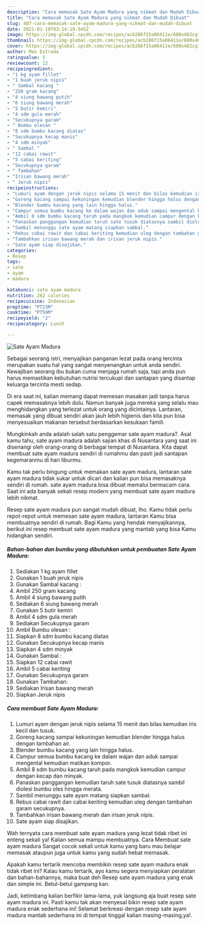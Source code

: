 ```yaml
---
description: "Cara memasak Sate Ayam Madura yang nikmat dan Mudah Dibuat"
title: "Cara memasak Sate Ayam Madura yang nikmat dan Mudah Dibuat"
slug: 487-cara-memasak-sate-ayam-madura-yang-nikmat-dan-mudah-dibuat
date: 2021-01-10T03:14:19.545Z
image: https://img-global.cpcdn.com/recipes/acb286f15a06411e/680x482cq70/sate-ayam-madura-foto-resep-utama.jpg
thumbnail: https://img-global.cpcdn.com/recipes/acb286f15a06411e/680x482cq70/sate-ayam-madura-foto-resep-utama.jpg
cover: https://img-global.cpcdn.com/recipes/acb286f15a06411e/680x482cq70/sate-ayam-madura-foto-resep-utama.jpg
author: Max Estrada
ratingvalue: 5
reviewcount: 12
recipeingredient:
- "1 kg ayam fillet"
- "1 buah jeruk nipis"
- " Sambal kacang "
- "250 gram kacang"
- "4 siung bawang putih"
- "6 siung bawang merah"
- "5 butir kemiri"
- "4 sdm gula merah"
- "Secukupnya garam"
- " Bumbu olesan "
- "8 sdm bumbu kacang diatas"
- "Secukupnya kecap manis"
- "4 sdm minyak"
- " Sambal "
- "12 cabai rawit"
- "5 cabai keriting"
- "Secukupnya garam"
- " Tambahan"
- "Irisan bawang merah"
- " Jeruk nipis"
recipeinstructions:
- "Lumuri ayam dengan jeruk nipis selama 15 menit dan bilas kemudian iris kecil dan tusuk."
- "Goreng kacang sampai kekuningan kemudian blender hingga halus dengan tambahan air."
- "Blender bumbu kacang yang lain hingga halus."
- "Campur semua bumbu kacang ke dalam wajan dan aduk sampai mengental kemudian matikan kompor."
- "Ambil 8 sdm bumbu kacang taruh pada mangkok kemudian campur dengan kecap dan minyak."
- "Panaskan panggangan kemudian taruh sate tusuk diatasnya sambil diolesi bumbu oles hingga merata."
- "Sambil menunggu sate ayam matang siapkan sambal."
- "Rebus cabai rawit dan cabai keriting kemudian uleg dengan tambahan garam secukupnya."
- "Tambahkan irisan bawang merah dan irisan jeruk nipis."
- "Sate ayam siap disajikan."
categories:
- Resep
tags:
- sate
- ayam
- madura

katakunci: sate ayam madura 
nutrition: 262 calories
recipecuisine: Indonesian
preptime: "PT23M"
cooktime: "PT59M"
recipeyield: "2"
recipecategory: Lunch

---
```



![Sate Ayam Madura](https://img-global.cpcdn.com/recipes/acb286f15a06411e/680x482cq70/sate-ayam-madura-foto-resep-utama.jpg)

Sebagai seorang istri, menyajikan panganan lezat pada orang tercinta merupakan suatu hal yang sangat menyenangkan untuk anda sendiri. Kewajiban seorang ibu bukan cuma menjaga rumah saja, tapi anda pun harus memastikan kebutuhan nutrisi tercukupi dan santapan yang disantap keluarga tercinta mesti sedap.

Di era  saat ini, kalian memang dapat memesan masakan jadi tanpa harus capek memasaknya lebih dulu. Namun banyak juga mereka yang selalu mau menghidangkan yang terlezat untuk orang yang dicintainya. Lantaran, memasak yang dibuat sendiri akan jauh lebih higienis dan kita pun bisa menyesuaikan makanan tersebut berdasarkan kesukaan famili. 



Mungkinkah anda adalah salah satu penggemar sate ayam madura?. Asal kamu tahu, sate ayam madura adalah sajian khas di Nusantara yang saat ini disenangi oleh orang-orang di berbagai tempat di Nusantara. Kita dapat membuat sate ayam madura sendiri di rumahmu dan pasti jadi santapan kegemaranmu di hari liburmu.

Kamu tak perlu bingung untuk memakan sate ayam madura, lantaran sate ayam madura tidak sukar untuk dicari dan kalian pun bisa memasaknya sendiri di rumah. sate ayam madura bisa dibuat memalui bermacam cara. Saat ini ada banyak sekali resep modern yang membuat sate ayam madura lebih nikmat.

Resep sate ayam madura pun sangat mudah dibuat, lho. Kamu tidak perlu repot-repot untuk memesan sate ayam madura, lantaran Kamu bisa membuatnya sendiri di rumah. Bagi Kamu yang hendak menyajikannya, berikut ini resep membuat sate ayam madura yang mantab yang bisa Kamu hidangkan sendiri.

<!--inarticleads1-->

##### Bahan-bahan dan bumbu yang dibutuhkan untuk pembuatan Sate Ayam Madura:

1. Sediakan 1 kg ayam fillet
1. Gunakan 1 buah jeruk nipis
1. Gunakan  Sambal kacang :
1. Ambil 250 gram kacang
1. Ambil 4 siung bawang putih
1. Sediakan 6 siung bawang merah
1. Gunakan 5 butir kemiri
1. Ambil 4 sdm gula merah
1. Sediakan Secukupnya garam
1. Ambil  Bumbu olesan :
1. Siapkan 8 sdm bumbu kacang diatas
1. Gunakan Secukupnya kecap manis
1. Siapkan 4 sdm minyak
1. Gunakan  Sambal :
1. Siapkan 12 cabai rawit
1. Ambil 5 cabai keriting
1. Gunakan Secukupnya garam
1. Gunakan  Tambahan:
1. Sediakan Irisan bawang merah
1. Siapkan  Jeruk nipis




<!--inarticleads2-->

##### Cara membuat Sate Ayam Madura:

1. Lumuri ayam dengan jeruk nipis selama 15 menit dan bilas kemudian iris kecil dan tusuk.
1. Goreng kacang sampai kekuningan kemudian blender hingga halus dengan tambahan air.
1. Blender bumbu kacang yang lain hingga halus.
1. Campur semua bumbu kacang ke dalam wajan dan aduk sampai mengental kemudian matikan kompor.
1. Ambil 8 sdm bumbu kacang taruh pada mangkok kemudian campur dengan kecap dan minyak.
1. Panaskan panggangan kemudian taruh sate tusuk diatasnya sambil diolesi bumbu oles hingga merata.
1. Sambil menunggu sate ayam matang siapkan sambal.
1. Rebus cabai rawit dan cabai keriting kemudian uleg dengan tambahan garam secukupnya.
1. Tambahkan irisan bawang merah dan irisan jeruk nipis.
1. Sate ayam siap disajikan.




Wah ternyata cara membuat sate ayam madura yang lezat tidak ribet ini enteng sekali ya! Kalian semua mampu membuatnya. Cara Membuat sate ayam madura Sangat cocok sekali untuk kamu yang baru mau belajar memasak ataupun juga untuk kamu yang sudah hebat memasak.

Apakah kamu tertarik mencoba membikin resep sate ayam madura enak tidak ribet ini? Kalau kamu tertarik, ayo kamu segera menyiapkan peralatan dan bahan-bahannya, maka buat deh Resep sate ayam madura yang enak dan simple ini. Betul-betul gampang kan. 

Jadi, ketimbang kalian berfikir lama-lama, yuk langsung aja buat resep sate ayam madura ini. Pasti kamu tak akan menyesal bikin resep sate ayam madura enak sederhana ini! Selamat berkreasi dengan resep sate ayam madura mantab sederhana ini di tempat tinggal kalian masing-masing,ya!.

